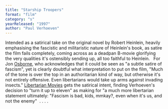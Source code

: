 ```yaml
---
title: "Starship Troopers"
format: "film"
category: "s"
yearReleased: "1997"
author: "Paul Verhoeven"
---
```

 Intended as a satirical take on the original novel by Robert Heinlein, heavily  emphasising the fascistic and militaristic nature of Heinlein's book, as satire  the film fails completely, coming across as a deadpan B-movie glorifying the  very qualities it's ostensibly sending up, all too faithful to Heinlein.
  
 For Jon <a href="biblio.htm#Osborne">Osborne</a>, who acknowledges that it could  be seen as "a subtle satire of fascism", yet is clearly doubtful what  interpretation to put on the film, "Much of the tone is over the top in an  authoritarian kind of way, but otherwise it's not entirely offensive. Even  libertarians would take up arms against invading insects." <a href="http://libertarianmovies.net/S/Starship-Troopers-1997-.html"> Libertarian Movies</a> gets the satirical intent, finding Verhoeven's decision  to "turn it up to eleven" as making for "a much more libertarian statement  ultimately: "Fascism is bad, kids, mmkay?, even when it's us, and not the enemy"  . . . .
  